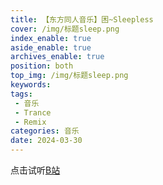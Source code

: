 ```yaml
---
title: 【东方同人音乐】困~Sleepless
cover: /img/标题sleep.png
index_enable: true
aside_enable: true
archives_enable: true
position: both
top_img: /img/标题sleep.png
keywords: 
tags:
 - 音乐
 - Trance
 - Remix
categories: 音乐
date: 2024-03-30
---
```

点击试听[B站](https://www.bilibili.com/video/BV1bH4y1679r)